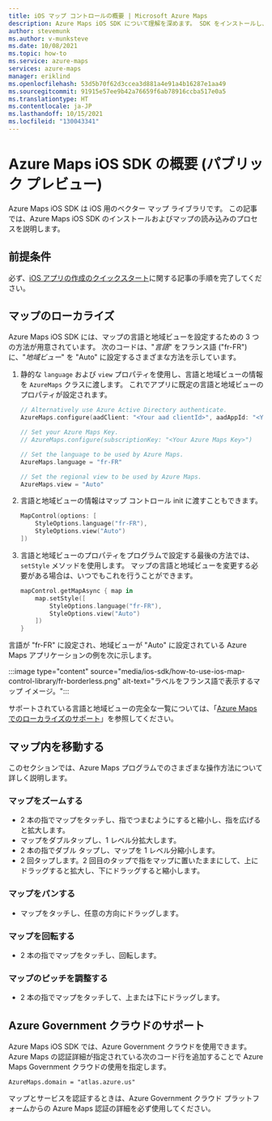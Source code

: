 ```yaml
---
title: iOS マップ コントロールの概要 | Microsoft Azure Maps
description: Azure Maps iOS SDK について理解を深めます。 SDK をインストールし、インタラクティブ マップを作成する方法を確認します。
author: stevemunk
ms.author: v-munksteve
ms.date: 10/08/2021
ms.topic: how-to
ms.service: azure-maps
services: azure-maps
manager: eriklind
ms.openlocfilehash: 53d5b70f62d3ccea3d881a4e91a4b16287e1aa49
ms.sourcegitcommit: 91915e57ee9b42a76659f6ab78916ccba517e0a5
ms.translationtype: HT
ms.contentlocale: ja-JP
ms.lasthandoff: 10/15/2021
ms.locfileid: "130043341"
---
```

# <a name="getting-started-with-azure-maps-ios-sdk-public-preview"></a>Azure Maps iOS SDK の概要 (パブリック プレビュー)

Azure Maps iOS SDK は iOS 用のベクター マップ ライブラリです。 この記事では、Azure Maps iOS SDK のインストールおよびマップの読み込みのプロセスを説明します。

## <a name="prerequisites"></a>前提条件

必ず、[iOS アプリの作成のクイックスタート](quick-ios-app.md)に関する記事の手順を完了してください。

## <a name="localizing-the-map"></a>マップのローカライズ

Azure Maps iOS SDK には、マップの言語と地域ビューを設定するための 3 つの方法が用意されています。 次のコードは、"*言語*" をフランス語 ("fr-FR") に、"*地域ビュー*" を "Auto" に設定するさまざまな方法を示しています。

1. 静的な `language` および `view` プロパティを使用し、言語と地域ビューの情報を `AzureMaps` クラスに渡します。 これでアプリに既定の言語と地域ビューのプロパティが設定されます。

    ```swift
    // Alternatively use Azure Active Directory authenticate.
    AzureMaps.configure(aadClient: "<Your aad clientId>", aadAppId: "<Your aad AppId>", aadTenant: "<Your aad Tenant>")
    
    // Set your Azure Maps Key.
    // AzureMaps.configure(subscriptionKey: "<Your Azure Maps Key>")
    
    // Set the language to be used by Azure Maps.
    AzureMaps.language = "fr-FR"
    
    // Set the regional view to be used by Azure Maps.
    AzureMaps.view = "Auto"
    ```

1. 言語と地域ビューの情報はマップ コントロール init に渡すこともできます。

    ```swift
    MapControl(options: [
        StyleOptions.language("fr-FR"),
        StyleOptions.view("Auto")
    ])
    ```

1. 言語と地域ビューのプロパティをプログラムで設定する最後の方法では、`setStyle` メソッドを使用します。 マップの言語と地域ビューを変更する必要がある場合は、いつでもこれを行うことができます。

    ```swift
    mapControl.getMapAsync { map in
        map.setStyle([
            StyleOptions.language("fr-FR"),
            StyleOptions.view("Auto")
        ])
    }
    ```

言語が "fr-FR" に設定され、地域ビューが "Auto" に設定されている Azure Maps アプリケーションの例を次に示します。

:::image type="content" source="media/ios-sdk/how-to-use-ios-map-control-library/fr-borderless.png" alt-text="ラベルをフランス語で表示するマップ イメージ。":::

サポートされている言語と地域ビューの完全な一覧については、「[Azure Maps でのローカライズのサポート](supported-languages.md)」を参照してください。

## <a name="navigating-the-map"></a>マップ内を移動する

このセクションでは、Azure Maps プログラムでのさまざまな操作方法について詳しく説明します。

### <a name="zoom-the-map"></a>マップをズームする

* 2 本の指でマップをタッチし、指でつまむようにすると縮小し、指を広げると拡大します。
* マップをダブルタップし、1 レベル分拡大します。
* 2 本の指でダブル タップし、マップを 1 レベル分縮小します。
* 2 回タップします。2 回目のタップで指をマップに置いたままにして、上にドラッグすると拡大し、下にドラッグすると縮小します。

### <a name="pan-the-map"></a>マップをパンする

* マップをタッチし、任意の方向にドラッグします。

### <a name="rotate-the-map"></a>マップを回転する

* 2 本の指でマップをタッチし、回転します。

### <a name="pitch-the-map"></a>マップのピッチを調整する

* 2 本の指でマップをタッチして、上または下にドラッグします。

## <a name="azure-government-cloud-support"></a>Azure Government クラウドのサポート

Azure Maps iOS SDK では、Azure Government クラウドを使用できます。 Azure Maps の認証詳細が指定されている次のコード行を追加することで Azure Maps Government クラウドの使用を指定します。

```
AzureMaps.domain = "atlas.azure.us"
```

マップとサービスを認証するときは、Azure Government クラウド プラットフォームからの Azure Maps 認証の詳細を必ず使用してください。